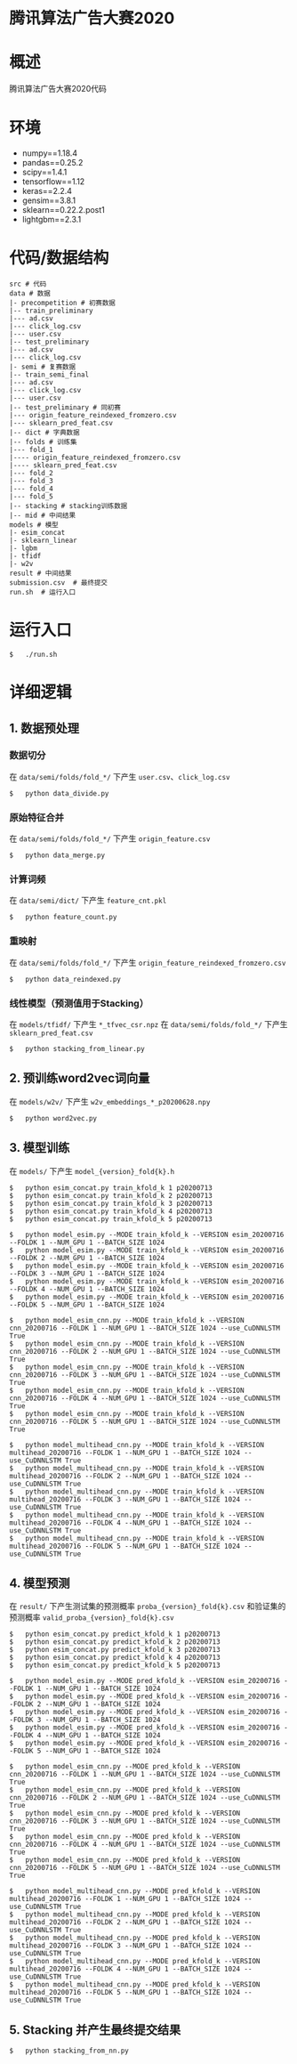 # 腾讯算法广告大赛2020

# 概述
腾讯算法广告大赛2020代码

# 环境

- numpy==1.18.4
- pandas==0.25.2
- scipy==1.4.1
- tensorflow==1.12
- keras==2.2.4
- gensim==3.8.1
- sklearn==0.22.2.post1
- lightgbm==2.3.1

# 代码/数据结构

```
src # 代码
data # 数据
|- precompetition # 初赛数据
|-- train_preliminary
|--- ad.csv
|--- click_log.csv
|--- user.csv
|-- test_preliminary
|--- ad.csv
|--- click_log.csv
|- semi # 复赛数据
|-- train_semi_final
|--- ad.csv
|--- click_log.csv
|--- user.csv
|-- test_preliminary # 同初赛
|--- origin_feature_reindexed_fromzero.csv
|--- sklearn_pred_feat.csv
|-- dict # 字典数据
|-- folds # 训练集
|--- fold_1
|---- origin_feature_reindexed_fromzero.csv
|---- sklearn_pred_feat.csv
|--- fold_2
|--- fold_3
|--- fold_4
|--- fold_5
|-- stacking # stacking训练数据
|-- mid # 中间结果
models # 模型
|- esim_concat
|- sklearn_linear
|- lgbm
|- tfidf
|- w2v
result # 中间结果
submission.csv  # 最终提交
run.sh  # 运行入口
``` 

# 运行入口

```shell
$   ./run.sh
```

# 详细逻辑

## 1. 数据预处理

### 数据切分
在 `data/semi/folds/fold_*/` 下产生 `user.csv`、`click_log.csv`
```shell
$   python data_divide.py
```

### 原始特征合并
在 `data/semi/folds/fold_*/` 下产生 `origin_feature.csv`
```shell
$   python data_merge.py
```

### 计算词频
在 `data/semi/dict/` 下产生 `feature_cnt.pkl`
```shell
$   python feature_count.py
```

### 重映射
在 `data/semi/folds/fold_*/` 下产生 `origin_feature_reindexed_fromzero.csv`
```shell
$   python data_reindexed.py
```

### 线性模型（预测值用于Stacking）
在 `models/tfidf/` 下产生 `*_tfvec_csr.npz`
在 `data/semi/folds/fold_*/` 下产生 `sklearn_pred_feat.csv`
```shell
$   python stacking_from_linear.py
```

## 2. 预训练word2vec词向量
在 `models/w2v/` 下产生 `w2v_embeddings_*_p20200628.npy`
```shell
$   python word2vec.py
```

## 3. 模型训练
在 `models/` 下产生 `model_{version}_fold{k}.h`
```shell
$   python esim_concat.py train_kfold_k 1 p20200713
$   python esim_concat.py train_kfold_k 2 p20200713
$   python esim_concat.py train_kfold_k 3 p20200713
$   python esim_concat.py train_kfold_k 4 p20200713
$   python esim_concat.py train_kfold_k 5 p20200713

$   python model_esim.py --MODE train_kfold_k --VERSION esim_20200716 --FOLDK 1 --NUM_GPU 1 --BATCH_SIZE 1024
$   python model_esim.py --MODE train_kfold_k --VERSION esim_20200716 --FOLDK 2 --NUM_GPU 1 --BATCH_SIZE 1024
$   python model_esim.py --MODE train_kfold_k --VERSION esim_20200716 --FOLDK 3 --NUM_GPU 1 --BATCH_SIZE 1024
$   python model_esim.py --MODE train_kfold_k --VERSION esim_20200716 --FOLDK 4 --NUM_GPU 1 --BATCH_SIZE 1024
$   python model_esim.py --MODE train_kfold_k --VERSION esim_20200716 --FOLDK 5 --NUM_GPU 1 --BATCH_SIZE 1024

$   python model_esim_cnn.py --MODE train_kfold_k --VERSION cnn_20200716 --FOLDK 1 --NUM_GPU 1 --BATCH_SIZE 1024 --use_CuDNNLSTM True
$   python model_esim_cnn.py --MODE train_kfold_k --VERSION cnn_20200716 --FOLDK 2 --NUM_GPU 1 --BATCH_SIZE 1024 --use_CuDNNLSTM True
$   python model_esim_cnn.py --MODE train_kfold_k --VERSION cnn_20200716 --FOLDK 3 --NUM_GPU 1 --BATCH_SIZE 1024 --use_CuDNNLSTM True
$   python model_esim_cnn.py --MODE train_kfold_k --VERSION cnn_20200716 --FOLDK 4 --NUM_GPU 1 --BATCH_SIZE 1024 --use_CuDNNLSTM True
$   python model_esim_cnn.py --MODE train_kfold_k --VERSION cnn_20200716 --FOLDK 5 --NUM_GPU 1 --BATCH_SIZE 1024 --use_CuDNNLSTM True

$   python model_multihead_cnn.py --MODE train_kfold_k --VERSION multihead_20200716 --FOLDK 1 --NUM_GPU 1 --BATCH_SIZE 1024 --use_CuDNNLSTM True
$   python model_multihead_cnn.py --MODE train_kfold_k --VERSION multihead_20200716 --FOLDK 2 --NUM_GPU 1 --BATCH_SIZE 1024 --use_CuDNNLSTM True
$   python model_multihead_cnn.py --MODE train_kfold_k --VERSION multihead_20200716 --FOLDK 3 --NUM_GPU 1 --BATCH_SIZE 1024 --use_CuDNNLSTM True
$   python model_multihead_cnn.py --MODE train_kfold_k --VERSION multihead_20200716 --FOLDK 4 --NUM_GPU 1 --BATCH_SIZE 1024 --use_CuDNNLSTM True
$   python model_multihead_cnn.py --MODE train_kfold_k --VERSION multihead_20200716 --FOLDK 5 --NUM_GPU 1 --BATCH_SIZE 1024 --use_CuDNNLSTM True
```

## 4. 模型预测
在 `result/` 下产生测试集的预测概率 `proba_{version}_fold{k}.csv` 和验证集的预测概率 `valid_proba_{version}_fold{k}.csv`
```shell
$   python esim_concat.py predict_kfold_k 1 p20200713
$   python esim_concat.py predict_kfold_k 2 p20200713
$   python esim_concat.py predict_kfold_k 3 p20200713
$   python esim_concat.py predict_kfold_k 4 p20200713
$   python esim_concat.py predict_kfold_k 5 p20200713

$   python model_esim.py --MODE pred_kfold_k --VERSION esim_20200716 --FOLDK 1 --NUM_GPU 1 --BATCH_SIZE 1024
$   python model_esim.py --MODE pred_kfold_k --VERSION esim_20200716 --FOLDK 2 --NUM_GPU 1 --BATCH_SIZE 1024
$   python model_esim.py --MODE pred_kfold_k --VERSION esim_20200716 --FOLDK 3 --NUM_GPU 1 --BATCH_SIZE 1024
$   python model_esim.py --MODE pred_kfold_k --VERSION esim_20200716 --FOLDK 4 --NUM_GPU 1 --BATCH_SIZE 1024
$   python model_esim.py --MODE pred_kfold_k --VERSION esim_20200716 --FOLDK 5 --NUM_GPU 1 --BATCH_SIZE 1024

$   python model_esim_cnn.py --MODE pred_kfold_k --VERSION cnn_20200716 --FOLDK 1 --NUM_GPU 1 --BATCH_SIZE 1024 --use_CuDNNLSTM True
$   python model_esim_cnn.py --MODE pred_kfold_k --VERSION cnn_20200716 --FOLDK 2 --NUM_GPU 1 --BATCH_SIZE 1024 --use_CuDNNLSTM True
$   python model_esim_cnn.py --MODE pred_kfold_k --VERSION cnn_20200716 --FOLDK 3 --NUM_GPU 1 --BATCH_SIZE 1024 --use_CuDNNLSTM True
$   python model_esim_cnn.py --MODE pred_kfold_k --VERSION cnn_20200716 --FOLDK 4 --NUM_GPU 1 --BATCH_SIZE 1024 --use_CuDNNLSTM True
$   python model_esim_cnn.py --MODE pred_kfold_k --VERSION cnn_20200716 --FOLDK 5 --NUM_GPU 1 --BATCH_SIZE 1024 --use_CuDNNLSTM True

$   python model_multihead_cnn.py --MODE pred_kfold_k --VERSION multihead_20200716 --FOLDK 1 --NUM_GPU 1 --BATCH_SIZE 1024 --use_CuDNNLSTM True
$   python model_multihead_cnn.py --MODE pred_kfold_k --VERSION multihead_20200716 --FOLDK 2 --NUM_GPU 1 --BATCH_SIZE 1024 --use_CuDNNLSTM True
$   python model_multihead_cnn.py --MODE pred_kfold_k --VERSION multihead_20200716 --FOLDK 3 --NUM_GPU 1 --BATCH_SIZE 1024 --use_CuDNNLSTM True
$   python model_multihead_cnn.py --MODE pred_kfold_k --VERSION multihead_20200716 --FOLDK 4 --NUM_GPU 1 --BATCH_SIZE 1024 --use_CuDNNLSTM True
$   python model_multihead_cnn.py --MODE pred_kfold_k --VERSION multihead_20200716 --FOLDK 5 --NUM_GPU 1 --BATCH_SIZE 1024 --use_CuDNNLSTM True
```

## 5. Stacking 并产生最终提交结果
```shell
$   python stacking_from_nn.py
```